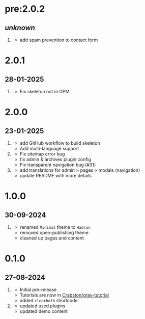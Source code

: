 # pre:2.0.2
## _unknown_
1. [](#improved)
   - add spam prevention to contact form

# 2.0.1
## 28-01-2025
1. [](#bugfix)
   - Fix skeleton not in GPM

# 2.0.0
## 23-01-2025
1. [](#new)
   - add GitHub workflow to build skeleton
   - Add multi-language support
1. [](#bugfix)
   - Fix sitemap error bug
   - fix admin & archives plugin config
   - Fix transparent navigation bug (#31)
1. [](#improved)
   - add translations for admin > pages > modals (navigation)
   - update README with more details

# 1.0.0
## 30-09-2024
1. [](#improved)
   - renamed `Minimal` theme to `Hadron`
   - removed open-publishing theme
   - cleaned up pages and content

# 0.1.0
## 27-08-2024
1. [](#new)
   - Initial pre-release
   - Tutorials are now in [Crabston/grav-tutorial](https://github.com/Crabston/grav-tutorial)
   - added `clearboth` shortcode
1. [](#improved)
   - updated used plugins
   - updated demo content
